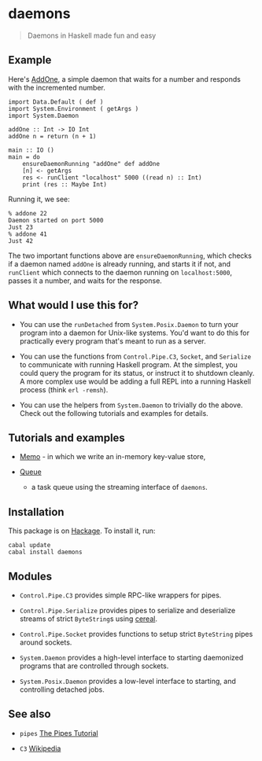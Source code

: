 daemons
=======

> Daemons in Haskell made fun and easy

Example
-------

Here's
[AddOne](https://github.com/scvalex/daemons/blob/master/AddOne.hs), a
simple daemon that waits for a number and responds with the
incremented number.

    import Data.Default ( def )
    import System.Environment ( getArgs )
    import System.Daemon

    addOne :: Int -> IO Int
    addOne n = return (n + 1)

    main :: IO ()
    main = do
        ensureDaemonRunning "addOne" def addOne
        [n] <- getArgs
        res <- runClient "localhost" 5000 ((read n) :: Int)
        print (res :: Maybe Int)

Running it, we see:

    % addone 22
    Daemon started on port 5000
    Just 23
    % addone 41
    Just 42

The two important functions above are `ensureDaemonRunning`, which
checks if a daemon named `addOne` is already running, and starts it if
not, and `runClient` which connects to the daemon running on
`localhost:5000`, passes it a number, and waits for the response.

What would I use this for?
--------------------------

 - You can use the `runDetached` from `System.Posix.Daemon` to turn
   your program into a daemon for Unix-like systems.  You'd want to do
   this for practically every program that's meant to run as a server.

 - You can use the functions from `Control.Pipe.C3`, `Socket`, and
   `Serialize` to communicate with running Haskell program.  At the
   simplest, you could query the program for its status, or instruct
   it to shutdown cleanly.  A more complex use would be adding a full
   REPL into a running Haskell process (think `erl -remsh`).

 - You can use the helpers from `System.Daemon` to trivially do the
   above.  Check out the following tutorials and examples for details.

Tutorials and examples
----------------------

 - [Memo](https://github.com/scvalex/daemons/blob/master/examples/Memo.md) -
   in which we write an in-memory key-value store,

 - [Queue](https://github.com/scvalex/daemons/blob/master/examples/Queue.hs)
   - a task queue using the streaming interface of `daemons`.

Installation
------------

This package is on
[Hackage](http://hackage.haskell.org/package/daemons).  To install
it, run:

    cabal update
    cabal install daemons

Modules
-------

 - `Control.Pipe.C3` provides simple RPC-like wrappers for pipes.

 - `Control.Pipe.Serialize` provides pipes to serialize and
   deserialize streams of strict `ByteString`s using
   [cereal](http://hackage.haskell.org/package/cereal).

 - `Control.Pipe.Socket` provides functions to setup strict
   `ByteString` pipes around sockets.

 - `System.Daemon` provides a high-level interface to starting
   daemonized programs that are controlled through sockets.

 - `System.Posix.Daemon` provides a low-level interface to starting,
   and controlling detached jobs.

See also
--------

 - `pipes` [The Pipes Tutorial](http://hackage.haskell.org/packages/archive/pipes/3.2.0/doc/html/Control-Proxy-Tutorial.html)

 - `C3` [Wikipedia](https://en.wikipedia.org/wiki/Command,_control,_and_communications#Command.2C_control_and_communications)
